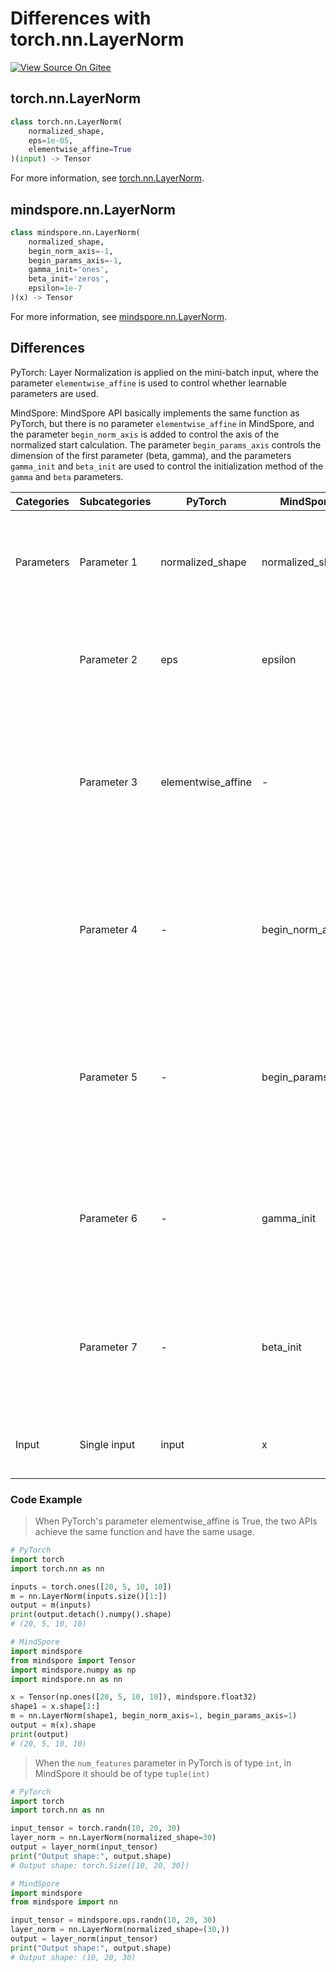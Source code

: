 # Differences with torch.nn.LayerNorm

[![View Source On Gitee](https://mindspore-website.obs.cn-north-4.myhuaweicloud.com/website-images/r2.3.2/resource/_static/logo_source_en.svg)](https://gitee.com/mindspore/docs/blob/r2.3.2/docs/mindspore/source_en/note/api_mapping/pytorch_diff/LayerNorm.md)

## torch.nn.LayerNorm

```python
class torch.nn.LayerNorm(
    normalized_shape,
    eps=1e-05,
    elementwise_affine=True
)(input) -> Tensor
```

For more information, see [torch.nn.LayerNorm](https://pytorch.org/docs/1.8.1/generated/torch.nn.LayerNorm.html).

## mindspore.nn.LayerNorm

```python
class mindspore.nn.LayerNorm(
    normalized_shape,
    begin_norm_axis=-1,
    begin_params_axis=-1,
    gamma_init='ones',
    beta_init='zeros',
    epsilon=1e-7
)(x) -> Tensor
```

For more information, see [mindspore.nn.LayerNorm](https://mindspore.cn/docs/en/r2.3.2/api_python/nn/mindspore.nn.LayerNorm.html).

## Differences

PyTorch: Layer Normalization is applied on the mini-batch input, where the parameter `elementwise_affine` is used to control whether learnable parameters are used.

MindSpore: MindSpore API basically implements the same function as PyTorch, but there is no parameter `elementwise_affine` in MindSpore, and the parameter `begin_norm_axis` is added to control the axis of the normalized start calculation. The parameter `begin_params_axis` controls the dimension of the first parameter (beta, gamma), and the parameters `gamma_init` and `beta_init` are used to control the initialization method of the `gamma` and `beta` parameters.

| Categories | Subcategories |PyTorch | MindSpore | Difference |
| ---- | ----- | ------- | --------- | ------------- |
|Parameters | Parameter 1 | normalized_shape | normalized_shape |PyTorch supports both int and list. However, in MindSpore, this parameter supports tuple and list |
| | Parameter 2 | eps | epsilon | Same function, different parameter names, different default values |
| | Parameter 3 | elementwise_affine | - | This parameter is used in PyTorch to control whether the learnable parameters are used. MindSpore does not have this parameter|
| | Parameter 4 | - | begin_norm_axis | This parameter in MindSpore controls the axis on which the normalization begins. PyTorch does not have this parameter|
| | Parameter 5 | - | begin_params_axis | This parameter in MindSpore controls the dimensionality of the first parameter (beta, gamma). PyTorch does not have this parameter |
| | Parameter 6 | - | gamma_init | This parameter in MindSpore controls how the `γ` parameter is initialized. PyTorch does not have this parameter|
| | Parameter 7 | - | beta_init | This parameter in MindSpore controls how the `β` parameter is initialized. PyTorch does not have this parameter |
|Input | Single input | input | x | Same function, different parameter names|

### Code Example

> When PyTorch's parameter elementwise_affine is True, the two APIs achieve the same function and have the same usage.

```python
# PyTorch
import torch
import torch.nn as nn

inputs = torch.ones([20, 5, 10, 10])
m = nn.LayerNorm(inputs.size()[1:])
output = m(inputs)
print(output.detach().numpy().shape)
# (20, 5, 10, 10)

# MindSpore
import mindspore
from mindspore import Tensor
import mindspore.numpy as np
import mindspore.nn as nn

x = Tensor(np.ones([20, 5, 10, 10]), mindspore.float32)
shape1 = x.shape[1:]
m = nn.LayerNorm(shape1, begin_norm_axis=1, begin_params_axis=1)
output = m(x).shape
print(output)
# (20, 5, 10, 10)
```

> When the `num_features` parameter in PyTorch is of type `int`, in MindSpore it should be of type `tuple(int)`

```python
# PyTorch
import torch
import torch.nn as nn

input_tensor = torch.randn(10, 20, 30)
layer_norm = nn.LayerNorm(normalized_shape=30)
output = layer_norm(input_tensor)
print("Output shape:", output.shape)
# Output shape: torch.Size([10, 20, 30])

# MindSpore
import mindspore
from mindspore import nn

input_tensor = mindspore.ops.randn(10, 20, 30)
layer_norm = nn.LayerNorm(normalized_shape=(30,))
output = layer_norm(input_tensor)
print("Output shape:", output.shape)
# Output shape: (10, 20, 30)
```

